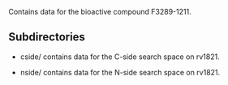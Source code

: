 Contains data for the bioactive compound F3289-1211.

## Subdirectories

- cside/ contains data for the C-side search space on rv1821.

- nside/ contains data for the N-side search space on rv1821.

